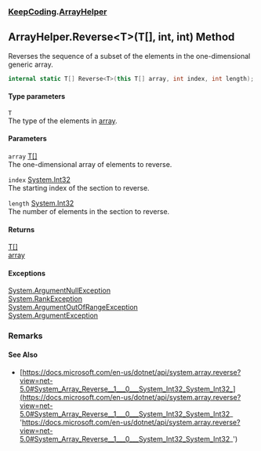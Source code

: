 ### [KeepCoding](KeepCoding.md 'KeepCoding').[ArrayHelper](KeepCoding_ArrayHelper.md 'KeepCoding.ArrayHelper')
## ArrayHelper.Reverse&lt;T&gt;(T[], int, int) Method
Reverses the sequence of a subset of the elements in the one-dimensional generic array.  
```csharp
internal static T[] Reverse<T>(this T[] array, int index, int length);
```
#### Type parameters
<a name='KeepCoding_ArrayHelper_Reverse_T_(T___int_int)_T'></a>
`T`  
The type of the elements in [array](KeepCoding_ArrayHelper_Reverse_T_(T___int_int).md#KeepCoding_ArrayHelper_Reverse_T_(T___int_int)_array 'KeepCoding.ArrayHelper.Reverse&lt;T&gt;(T[], int, int).array').
  
#### Parameters
<a name='KeepCoding_ArrayHelper_Reverse_T_(T___int_int)_array'></a>
`array` [T](KeepCoding_ArrayHelper_Reverse_T_(T___int_int).md#KeepCoding_ArrayHelper_Reverse_T_(T___int_int)_T 'KeepCoding.ArrayHelper.Reverse&lt;T&gt;(T[], int, int).T')[[]](https://docs.microsoft.com/en-us/dotnet/api/System.Array 'System.Array')  
The one-dimensional array of elements to reverse.
  
<a name='KeepCoding_ArrayHelper_Reverse_T_(T___int_int)_index'></a>
`index` [System.Int32](https://docs.microsoft.com/en-us/dotnet/api/System.Int32 'System.Int32')  
The starting index of the section to reverse.
  
<a name='KeepCoding_ArrayHelper_Reverse_T_(T___int_int)_length'></a>
`length` [System.Int32](https://docs.microsoft.com/en-us/dotnet/api/System.Int32 'System.Int32')  
The number of elements in the section to reverse.
  
#### Returns
[T](KeepCoding_ArrayHelper_Reverse_T_(T___int_int).md#KeepCoding_ArrayHelper_Reverse_T_(T___int_int)_T 'KeepCoding.ArrayHelper.Reverse&lt;T&gt;(T[], int, int).T')[[]](https://docs.microsoft.com/en-us/dotnet/api/System.Array 'System.Array')  
[array](KeepCoding_ArrayHelper_Reverse_T_(T___int_int).md#KeepCoding_ArrayHelper_Reverse_T_(T___int_int)_array 'KeepCoding.ArrayHelper.Reverse&lt;T&gt;(T[], int, int).array')
#### Exceptions
[System.ArgumentNullException](https://docs.microsoft.com/en-us/dotnet/api/System.ArgumentNullException 'System.ArgumentNullException')  
[System.RankException](https://docs.microsoft.com/en-us/dotnet/api/System.RankException 'System.RankException')  
[System.ArgumentOutOfRangeException](https://docs.microsoft.com/en-us/dotnet/api/System.ArgumentOutOfRangeException 'System.ArgumentOutOfRangeException')  
[System.ArgumentException](https://docs.microsoft.com/en-us/dotnet/api/System.ArgumentException 'System.ArgumentException')  
### Remarks
#### See Also
- [https://docs.microsoft.com/en-us/dotnet/api/system.array.reverse?view=net-5.0#System_Array_Reverse__1___0___System_Int32_System_Int32_](https://docs.microsoft.com/en-us/dotnet/api/system.array.reverse?view=net-5.0#System_Array_Reverse__1___0___System_Int32_System_Int32_ 'https://docs.microsoft.com/en-us/dotnet/api/system.array.reverse?view=net-5.0#System_Array_Reverse__1___0___System_Int32_System_Int32_')
